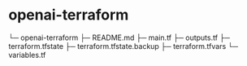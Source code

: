 # openai-terraform
└─ openai-terraform
   ├─ README.md
   ├─ main.tf
   ├─ outputs.tf
   ├─ terraform.tfstate
   ├─ terraform.tfstate.backup
   ├─ terraform.tfvars
   └─ variables.tf